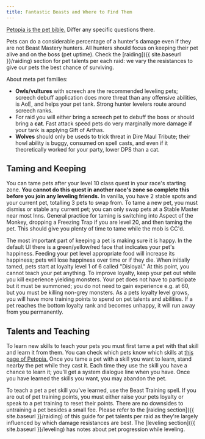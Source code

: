 ```yaml
---
title: Fantastic Beasts and Where to Find Them
---
```


[Petopia is the pet bible.](https://www.wow-petopia.com/classic/)  Differ any specific questions there.

Pets can do a considerable percentage of a hunter's damage even if they are not Beast Mastery hunters.  All hunters should focus on keeping their pet alive and on the boss (pet uptime).  Check the [raiding]({{ site.baseurl }}/raiding) section for pet talents per each raid: we vary the resistances to give our pets the best chance of surviving.

About meta pet families:
- **Owls/vultures** with screech are the recommended leveling pets; screech debuff application does more threat than any offensive abilities, is AoE, and helps your pet tank.  Strong hunter levelers route around screech ranks.
- For raid you will either bring a screech pet to debuff the boss or should bring a **cat**.  Fast attack speed pets do very marginally more damage if your tank is applying Gift of Arthas.
- **Wolves** should only be useds to trick threat in Dire Maul Tribute; their howl ability is buggy, consumed on spell casts, and even if it theoretically worked for your party, lower DPS than a cat.

## Taming and Keeping

You can tame pets after your level 10 class quest in your race's starting zone.  **You cannot do this quest in another race's zone so complete this before you join any leveling friends.**  In vanilla, you have 2 stable spots and your current pet, totalling 3 pets to swap from.  To tame a new pet, you must dismiss or stable any current pet; you can only swap pets at a Stable Master near most Inns.  General practice for taming is switching into Aspect of the Monkey, dropping a Freezing Trap if you are level 20, and then taming the pet.  This should give you plenty of time to tame while the mob is CC'd.

The most important part of keeping a pet is making sure it is happy.  In the default UI there is a green/yellow/red face that indicates your pet's happiness.  Feeding your pet level appropriate food will increase its happiness; pets will lose happiness over time or if they die.  When initially tamed, pets start at loyalty level 1 of 6 called "Disloyal."  At this point, you cannot teach your pet anything.  To improve loyalty, keep your pet out while you kill experience yielding monsters.  Your pet does not have to participate but it must be summoned; you do not need to gain experience e.g. at 60, but you must be killing non-grey monsters.  As a pets loyalty level grows, you will have more training points to spend on pet talents and abilities.  If a pet reaches the bottom loyalty rank and becomes unhappy, it will run away from you permanently.

## Talents and Teaching

To learn new skills to teach your pets you must first tame a pet with that skill and learn it from them.  You can check which pets know which skills at [this page of Petopia.](https://www.wow-petopia.com/classic/abilities.php)  Once you tame a pet with a skill you want to learn, stand nearby the pet while they cast it.  Each time they use the skill you have a chance to learn it; you'll get a system dialogue line when you have.  Once you have learned the skills you want, you may abandon the pet.

To teach a pet a pet skill you've learned, use the Beast Training spell.  If you are out of pet training points, you must either raise your pets loyalty or speak to a pet training to reset their points.  There are no downsides to untraining a pet besides a small fee.  Please refer to the [raiding section]({{ site.baseurl }}/raiding) of this guide for pet talents per raid as they're largely influenced by which damage resistances are best.  The [leveling section]({{ site.baseurl }}/leveling) has notes about pet progression while leveling.